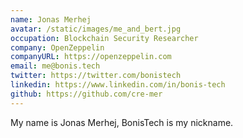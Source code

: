 ```yaml
---
name: Jonas Merhej
avatar: /static/images/me_and_bert.jpg
occupation: Blockchain Security Researcher
company: OpenZeppelin
companyURL: https://openzeppelin.com
email: me@bonis.tech
twitter: https://twitter.com/bonistech
linkedin: https://www.linkedin.com/in/bonis-tech
github: https://github.com/cre-mer
---
```


My name is Jonas Merhej, BonisTech is my nickname.
